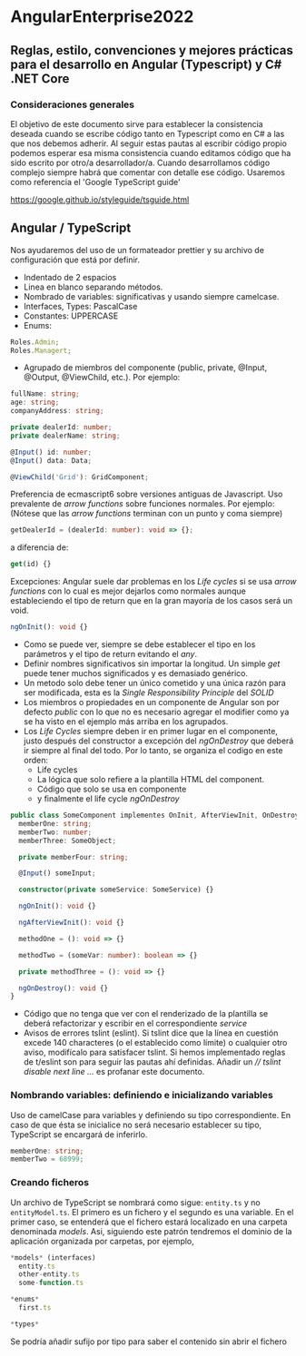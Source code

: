 # AngularEnterprise2022

## Reglas, estilo, convenciones y mejores prácticas para el desarrollo en Angular (Typescript) y C# .NET Core

### Consideraciones generales

El objetivo de este documento sirve para establecer la consistencia deseada cuando se escribe código
tanto en Typescript como en C# a las que nos debemos adherir. Al seguir estas pautas al escribir
código propio podemos esperar esa misma consistencia cuando editamos código que ha sido escrito por otro/a desarrollador/a.
Cuando desarrollamos código complejo siempre habrá que comentar con detalle ese código.
Usaremos como referencia el 'Google TypeScript guide'

https://google.github.io/styleguide/tsguide.html

## Angular / TypeScript

Nos ayudaremos del uso de un formateador prettier y su archivo de configuración que está por definir.

- Indentado de 2 espacios
- Linea en blanco separando métodos.
- Nombrado de variables: significativas y usando siempre camelcase.
- Interfaces, Types: PascalCase
- Constantes: UPPERCASE
- Enums:

```typescript
Roles.Admin;
Roles.Managert;
```

- Agrupado de miembros del componente (public, private, @Input, @Output, @ViewChild, etc.). Por ejemplo:

```typescript
fullName: string;
age: string;
companyAddress: string;

private dealerId: number;
private dealerName: string;

@Input() id: number;
@Input() data: Data;

@ViewChild('Grid'): GridComponent;
```

Preferencia de ecmascript6 sobre versiones antiguas de Javascript. Uso prevalente de _arrow functions_ sobre funciones normales. Por ejemplo:
(Nótese que las _arrow functions_ terminan con un punto y coma siempre)

```typescript
getDealerId = (dealerId: number): void => {};
```

a diferencia de:

```typescript
get(id) {}
```

Excepciones: Angular suele dar problemas en los _Life cycles_ si se usa _arrow functions_ con lo cual es mejor dejarlos como normales aunque estableciendo el tipo de return que en la gran mayoría de los casos será un void.

```typescript
ngOnInit(): void {}
```

- Como se puede ver, siempre se debe establecer el tipo en los parámetros y el tipo de return evitando el _any_.
- Definir nombres significativos sin importar la longitud. Un simple _get_ puede tener muchos significados y es demasiado genérico.
- Un metodo solo debe tener un único cometido y una única razón para ser modificada, esta es la _Single Responsibility Principle_ del _SOLID_
- Los miembros o propiedades en un componente de Angular son por defecto _public_ con lo que no es necesario agregar el modifier como ya se ha visto en el ejemplo más arriba en los agrupados.
- Los _Life Cycles_ siempre deben ir en primer lugar en el componente, justo después del constructor a excepción del _ngOnDestroy_ que deberá ir siempre al final del todo. Por lo tanto, se organiza el codigo en este orden:
  - Life cycles
  - La lógica que solo refiere a la plantilla HTML del component.
  - Código que solo se usa en componente
  - y finalmente el life cycle _ngOnDestroy_

```typescript
public class SomeComponent implementes OnInit, AfterViewInit, OnDestroy {
  memberOne: string;
  memberTwo: number;
  memberThree: SomeObject;

  private memberFour: string;

  @Input() someInput;

  constructor(private someService: SomeService) {}

  ngOnInit(): void {}

  ngAfterViewInit(): void {}

  methodOne = (): void => {}

  methodTwo = (someVar: number): boolean => {}

  private methodThree = (): void => {}

  ngOnDestroy(): void {}
}
```

- Código que no tenga que ver con el renderizado de la plantilla se deberá refactorizar y escribir en el correspondiente _service_
- Avisos de errores tslint (eslint). Si tslint dice que la línea en cuestión excede 140 characteres (o el establecido como límite) o cualquier otro aviso, modifícalo para satisfacer tslint. Si hemos implementado reglas de t/eslint son para seguir las pautas ahí definidas. Añadir un _// tslint disable next line ..._ es profanar este documento.

### Nombrando variables: definiendo e inicializando variables

Uso de camelCase para variables y definiendo su tipo correspondiente. En caso de que ésta se inicialice no será necesario establecer su tipo, TypeScript se encargará de inferirlo.

```typescript
memberOne: string;
memberTwo = 68999;
```

### Creando ficheros

Un archivo de TypeScript se nombrará como sigue:
`entity.ts` y no `entityModel.ts`. El primero es un fichero y el segundo es una variable. En el primer caso, se entenderá que el fichero estará localizado en una carpeta denominada _models_. Asi, siguiendo este patrón tendremos el dominio de la aplicación organizada por carpetas, por ejemplo,

```typescript
*models* (interfaces)
  entity.ts
  other-entity.ts
  some-function.ts

*enums*
  first.ts

*types*
```

Se podría añadir sufijo por tipo para saber el contenido sin abrir el fichero
